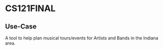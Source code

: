 # CS121FINAL
## Use-Case
A tool to help plan musical tours/events for Artists and Bands in the Indiana area.
